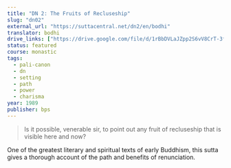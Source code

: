 ```yaml
---
title: "DN 2: The Fruits of Recluseship"
slug: "dn02"
external_url: "https://suttacentral.net/dn2/en/bodhi"
translator: bodhi
drive_links: ["https://drive.google.com/file/d/1rBbDVLaJZpp2S6vV8CrT-3f2GrzowHfW"]
status: featured
course: monastic
tags:
  - pali-canon
  - dn
  - setting
  - path
  - power
  - charisma
year: 1989
publisher: bps
---
```


> Is it possible, venerable sir, to point out any fruit of recluseship that is visible here and now?

One of the greatest literary and spiritual texts of early Buddhism, this sutta gives a thorough account of the path and benefits of renunciation.
